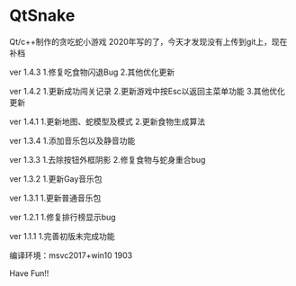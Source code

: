 # QtSnake
Qt/c++制作的贪吃蛇小游戏
2020年写的了，今天才发现没有上传到git上，现在补档


ver 1.4.3
1.修复吃食物闪退Bug
2.其他优化更新

ver 1.4.2
1.更新成功闯关记录
2.更新游戏中按Esc以返回主菜单功能
3.其他优化更新

ver 1.4.1
1.更新地图、蛇模型及模式
2.更新食物生成算法

ver 1.3.4
1.添加音乐包以及静音功能

ver 1.3.3
1.去除按钮外框阴影
2.修复食物与蛇身重合bug

ver 1.3.2
1.更新Gay音乐包

ver 1.3.1
1.更新普通音乐包

ver 1.2.1
1.修复排行榜显示bug

ver 1.1.1
1.完善初版未完成功能

编译环境：msvc2017+win10 1903

Have Fun!!
